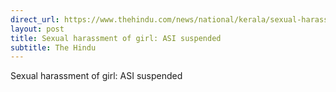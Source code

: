 ```yaml
---
direct_url: https://www.thehindu.com/news/national/kerala/sexual-harassment-of-girl-asi-suspended/article66128982.ece
layout: post
title: Sexual harassment of girl: ASI suspended
subtitle: The Hindu
---
```


Sexual harassment of girl: ASI suspended